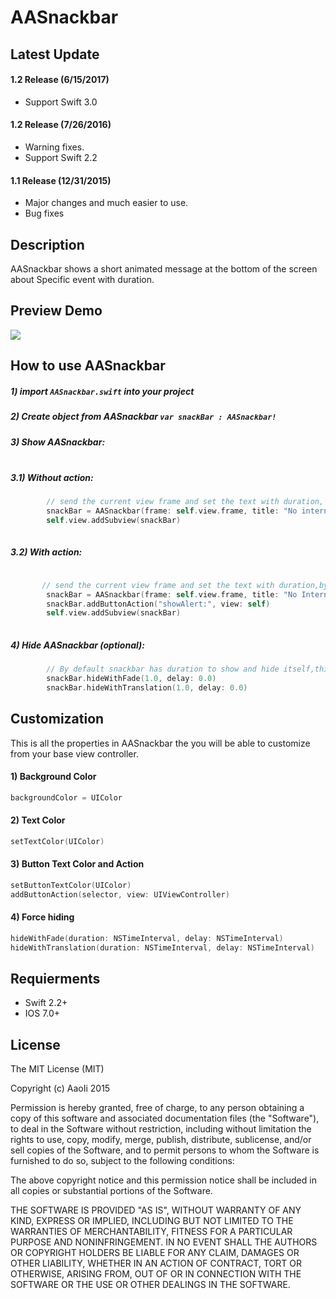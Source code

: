 # AASnackbar

## Latest Update

#### 1.2 Release (6/15/2017)

* Support Swift 3.0

#### 1.2 Release (7/26/2016)

* Warning fixes.<br/>
* Support Swift 2.2

#### 1.1 Release (12/31/2015)

* Major changes and much easier to use.<br/>
* Bug fixes

## Description
AASnackbar shows a short animated message at the bottom of the screen about Specific event with duration.

## Preview Demo
<img src="https://lh3.googleusercontent.com/qf4BcHD1IgXcQ-NQw4Vx4PwMsyxvgdaGyzgmYZKTKZO7i1V2LHmEUw=w373-h642-p-b1-c0x00999999">

## How to use AASnackbar ##
##### 1) import ```AASnackbar.swift``` into your project <br/>
##### 2) Create object from AASnackbar ```var snackBar : AASnackbar!``` <br/>
##### 3) Show AASnackbar:<br/><br/>     

##### 3.1) Without action:

```swift
        // send the current view frame and set the text with duration, and animation type fade or translation.
        snackBar = AASnackbar(frame: self.view.frame, title: "No internet connection", duration: 3.0,animationType:.Fade)
        self.view.addSubview(snackBar)
        
```
##### 3.2) With action:
```swift

       // send the current view frame and set the text with duration,by setting button title makes button visable
        snackBar = AASnackbar(frame: self.view.frame, title: "No Internet connection",buttonTitle: "OK", duration: 3.0,animationType: .Translation)
        snackBar.addButtonAction("showAlert:", view: self)
        self.view.addSubview(snackBar)
        
```

##### 4) Hide AASnackbar (optional):

```swift
        // By default snackbar has duration to show and hide itself,this can be used to force hiding snackbar while its currently showing. so if you are showing the snackbar with fade then use fade to hide and same for translation.
        snackBar.hideWithFade(1.0, delay: 0.0)
        snackBar.hideWithTranslation(1.0, delay: 0.0)
```

## Customization ##
This is all the properties in AASnackbar the you will be able to customize from your base view controller.

#### 1) Background Color<br/>
```swift
backgroundColor = UIColor
```
#### 2) Text Color<br/>
```swift
setTextColor(UIColor)
```
#### 3) Button Text Color and Action<br/>
```swift
setButtonTextColor(UIColor)
addButtonAction(selector, view: UIViewController)
```
#### 4) Force hiding<br/>
```swift
hideWithFade(duration: NSTimeInterval, delay: NSTimeInterval)
hideWithTranslation(duration: NSTimeInterval, delay: NSTimeInterval)
```

## Requierments ##
* Swift 2.2+
* IOS 7.0+

## License ##

The MIT License (MIT)

Copyright (c) AaoIi 2015

Permission is hereby granted, free of charge, to any person obtaining a copy of this software and associated documentation files (the "Software"), to deal in the Software without restriction, including without limitation the rights to use, copy, modify, merge, publish, distribute, sublicense, and/or sell copies of the Software, and to permit persons to whom the Software is furnished to do so, subject to the following conditions:

The above copyright notice and this permission notice shall be included in all copies or substantial portions of the Software.

THE SOFTWARE IS PROVIDED "AS IS", WITHOUT WARRANTY OF ANY KIND, EXPRESS OR IMPLIED, INCLUDING BUT NOT LIMITED TO THE WARRANTIES OF MERCHANTABILITY, FITNESS FOR A PARTICULAR PURPOSE AND NONINFRINGEMENT. IN NO EVENT SHALL THE AUTHORS OR COPYRIGHT HOLDERS BE LIABLE FOR ANY CLAIM, DAMAGES OR OTHER LIABILITY, WHETHER IN AN ACTION OF CONTRACT, TORT OR OTHERWISE, ARISING FROM, OUT OF OR IN CONNECTION WITH THE SOFTWARE OR THE USE OR OTHER DEALINGS IN THE SOFTWARE.
